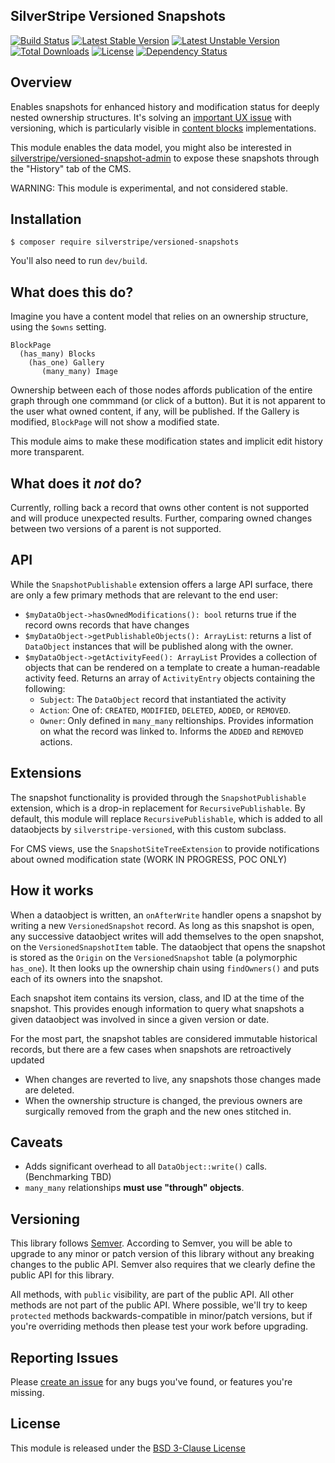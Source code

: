 ## SilverStripe Versioned Snapshots

[![Build Status](https://api.travis-ci.org/silverstripe/silverstripe-versioned-snapshots.svg?branch=master)](https://travis-ci.org/silverstripe/silverstripe-versioned-snapshots)
[![Latest Stable Version](https://poser.pugx.org/silverstripe/versioned/version.svg)](http://www.silverstripe.org/stable-download/)
[![Latest Unstable Version](https://poser.pugx.org/silverstripe/versioned-snapshots/v/unstable.svg)](https://packagist.org/packages/silverstripe/versioned-snapshots)
[![Total Downloads](https://poser.pugx.org/silverstripe/versioned-snapshots/downloads.svg)](https://packagist.org/packages/silverstripe/versioned-snapshots)
[![License](https://poser.pugx.org/silverstripe/versioned-snapshots/license.svg)](https://github.com/silverstripe/silverstripe-versioned-snapshots#license)
[![Dependency Status](https://www.versioneye.com/php/silverstripe:versioned-snapshots/badge.svg)](https://www.versioneye.com/php/silverstripe:versioned-snapshots)

## Overview

Enables snapshots for enhanced history and modification status for deeply nested ownership structures.
It's solving an [important UX issue](https://github.com/silverstripe/silverstripe-versioned/issues/195) with versioning,
which is particularly visible in [content blocks](https://github.com/dnadesign/silverstripe-elemental) implementations.

This module enables the data model, you might also be interested in [silverstripe/versioned-snapshot-admin](https://github.com/silverstripe/silverstripe-versioned-snapshot-admin) to expose these snapshots through the "History" tab of the CMS.

WARNING: This module is experimental, and not considered stable. 

## Installation

```
$ composer require silverstripe/versioned-snapshots
```

You'll also need to run `dev/build`.

## What does this do?

Imagine you have a content model that relies on an ownership structure, using the `$owns` setting.

```
BlockPage
  (has_many) Blocks
    (has_one) Gallery
       (many_many) Image
```

Ownership between each of those nodes affords publication of the entire graph through one commmand
(or click of a button). But it is not apparent to the user what owned content, if any, will
be published. If the Gallery is modified, `BlockPage` will not show a modified state. 

This module aims to make these modification states and implicit edit history more transparent.

## What does it _not_ do?

Currently, rolling back a record that owns other content is not supported and will produce unexpected results.
Further, comparing owned changes between two versions of a parent is not supported.

## API

While the `SnapshotPublishable` extension offers a large API surface, there are only a few primary methods
that are relevant to the end user:

* `$myDataObject->hasOwnedModifications(): bool` returns true if the record owns records that have changes
* `$myDataObject->getPublishableObjects(): ArrayList`: returns a list of `DataObject` instances that will be published
along with the owner.
* `$myDataObject->getActivityFeed(): ArrayList` Provides a collection of objects that can be rendered
on a template to create a human-readable activity feed. Returns an array of `ActivityEntry` objects containing the following:
    * `Subject`: The `DataObject` record that instantiated the activity
    * `Action`: One of: `CREATED`, `MODIFIED`, `DELETED`, `ADDED`, or `REMOVED`.
    * `Owner`: Only defined in `many_many` reltionships. Provides information on what the record was
    linked to. Informs the `ADDED` and `REMOVED` actions.

## Extensions

The snapshot functionality is provided through the `SnapshotPublishable` extension, which
is a drop-in replacement for `RecursivePublishable`. By default, this module will replace
`RecursivePublishable`, which is added to all dataobjects by `silverstripe-versioned`, with 
this custom subclass.

For CMS views, use the `SnapshotSiteTreeExtension` to provide notifications about
owned modification state (WORK IN PROGRESS, POC ONLY)

## How it works

When a dataobject is written, an `onAfterWrite` handler opens a snapshot by writing
a new `VersionedSnapshot` record. As long as this snapshot is open, any successive dataobject
writes will add themselves to the open snapshot, on the `VersionedSnapshotItem` table. The dataobject
that opens the snapshot is stored as the `Origin` on the `VersionedSnapshot` table (a polymorphic `has_one`).
It then looks up the ownership chain using `findOwners()` and puts each of its owners into the snapshot.

Each snapshot item contains its version, class, and ID at the time of the snapshot. This
provides enough information to query what snapshots a given dataobject was involved in since
a given version or date.

For the most part, the snapshot tables are considered immutable historical records, but there
are a few cases when snapshots are retroactively updated

* When changes are reverted to live, any snapshots those changes made are deleted.
* When the ownership structure is changed, the previous owners are surgically removed
from the graph and the new ones stitched in.

## Caveats

* Adds significant overhead to all `DataObject::write()` calls. (Benchmarking TBD)
* `many_many` relationships **must use "through" objects**. 

## Versioning

This library follows [Semver](http://semver.org). According to Semver,
you will be able to upgrade to any minor or patch version of this library
without any breaking changes to the public API. Semver also requires that
we clearly define the public API for this library.

All methods, with `public` visibility, are part of the public API. All
other methods are not part of the public API. Where possible, we'll try
to keep `protected` methods backwards-compatible in minor/patch versions,
but if you're overriding methods then please test your work before upgrading.

## Reporting Issues

Please [create an issue](http://github.com/silverstripe/silverstripe-versioned-snapshots/issues)
for any bugs you've found, or features you're missing.

## License

This module is released under the [BSD 3-Clause License](LICENSE)
